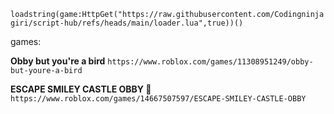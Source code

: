 `````loadstring(game:HttpGet("https://raw.githubusercontent.com/Codingninjagiri/script-hub/refs/heads/main/loader.lua",true))()`````


games:

**Obby but you're a bird**  ```https://www.roblox.com/games/11308951249/obby-but-youre-a-bird```

**ESCAPE SMILEY CASTLE OBBY 🙂**  ```https://www.roblox.com/games/14667507597/ESCAPE-SMILEY-CASTLE-OBBY```

